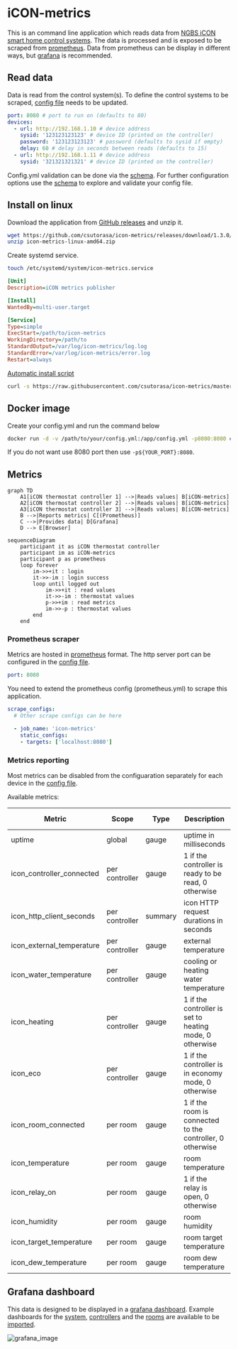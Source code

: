 # iCON-metrics

This is an command line application which reads data from [NGBS iCON smart home control systems](https://www.ngbsh.hu/en/icon.html).
The data is processed and is exposed to be scraped from [prometheus](https://prometheus.io/).
Data from prometheus can be display in different ways, but [grafana](https://grafana.com/) is recommended.

## Read data

Data is read from the control system(s).
To define the control systems to be scraped, [config file](config.yml) needs to be updated.

```yaml
port: 8080 # port to run on (defaults to 80)
devices:
  - url: http://192.168.1.10 # device address
    sysid: '123123123123' # device ID (printed on the controller)
    password: '123123123123' # password (defaults to sysid if empty)
    delay: 60 # delay in seconds between reads (defaults to 15)
  - url: http://192.168.1.11 # device address
    sysid: '321321321321' # device ID (printed on the controller)
```

Config.yml validation can be done via the [schema](config.schema.json).
For further configuration options use the [schema](config.schema.json) to explore and validate your config file.

## Install on linux

Download the application from [GitHub releases](https://github.com/csutorasa/icon-metrics/releases) and unzip it.

```bash
wget https://github.com/csutorasa/icon-metrics/releases/download/1.3.0/icon-metrics-linux-amd64.zip
unzip icon-metrics-linux-amd64.zip
```

Create systemd service.

```bash
touch /etc/systemd/system/icon-metrics.service
```

```ini
[Unit]
Description=iCON metrics publisher

[Install]
WantedBy=multi-user.target

[Service]
Type=simple
ExecStart=/path/to/icon-metrics
WorkingDirectory=/path/to
StandardOutput=/var/log/icon-metrics/log.log
StandardError=/var/log/icon-metrics/error.log
Restart=always
```

[Automatic install script](linux_installer.sh)

```bash
curl -s https://raw.githubusercontent.com/csutorasa/icon-metrics/master/linux_installer.sh | sudo bash -s amd64
```

## Docker image

Create your config.yml and run the command below

```bash
docker run -d -v /path/to/your/config.yml:/app/config.yml -p8080:8080 csutorasa/icon-metrics:latest
```

If you do not want use 8080 port then use `-p${YOUR_PORT}:8080`.

## Metrics

```mermaid
graph TD
    A1[iCON thermostat controller 1] -->|Reads values| B[iCON-metrics]
    A2[iCON thermostat controller 2] -->|Reads values| B[iCON-metrics]
    A3[iCON thermostat controller 3] -->|Reads values| B[iCON-metrics]
    B -->|Reports metrics| C[(Prometheus)]
    C -->|Provides data| D[Grafana]
    D --> E[Browser]
```

```mermaid
sequenceDiagram
    participant it as iCON thermostat controller
    participant im as iCON-metrics
    participant p as prometheus
    loop forever
        im->>+it : login
        it->>-im : login success
        loop until logged out
            im->>+it : read values
            it->>-im : thermostat values
            p->>+im : read metrics
            im->>-p : thermostat values
        end
    end
```

### Prometheus scraper

Metrics are hosted in [prometheus](https://prometheus.io/) format.
The http server port can be configured in the [config file](config.yml).

```yaml
port: 8080
```

You need to extend the prometheus config (prometheus.yml) to scrape this application.

```yaml
scrape_configs:
  # Other scrape configs can be here

  - job_name: 'icon-metrics'
    static_configs:
    - targets: ['localhost:8080']
```

### Metrics reporting

Most metrics can be disabled from the configuaration separately for each device in the [config file](config.yml).

Available metrics:

| Metric                    | Scope          | Type    | Description                                               | Enable configuration flag |
| ------------------------- | -------------- | ------- | --------------------------------------------------------- | ------------------------- |
| uptime                    | global         | gauge   | uptime in milliseconds                                    | N/A                       |
| icon_controller_connected | per controller | gauge   | 1 if the controller is ready to be read, 0 otherwise      | controllerConnected       |
| icon_http_client_seconds  | per controller | summary | icon HTTP request durations in seconds                    | httpClient                |
| icon_external_temperature | per controller | gauge   | external temperature                                      | externalTemperature       |
| icon_water_temperature    | per controller | gauge   | cooling or heating water temperature                      | waterTemperature          |
| icon_heating              | per controller | gauge   | 1 if the controller is set to heating mode, 0 otherwise   | heating                   |
| icon_eco                  | per controller | gauge   | 1 if the controller is in economy mode, 0 otherwise       | eco                       |
| icon_room_connected       | per room       | gauge   | 1 if the room is connected to the controller, 0 otherwise | roomConnected             |
| icon_temperature          | per room       | gauge   | room temperature                                          | temperature               |
| icon_relay_on             | per room       | gauge   | 1 if the relay is open, 0 otherwise                       | relay                     |
| icon_humidity             | per room       | gauge   | room humidity                                             | humidity                  |
| icon_target_temperature   | per room       | gauge   | room target temperature                                   | targetTemperature         |
| icon_dew_temperature      | per room       | gauge   | room dew temperature                                      | dewTemperature            |

## Grafana dashboard

This data is designed to be displayed in a [grafana dashboard](https://grafana.com/docs/grafana/latest/dashboards/).
Example dashboards for the [system](grafana-iCON-system.json), [controllers](grafana-iCON-controllers.json) and the [rooms](grafana-iCON-rooms.json) are available to be [imported](https://grafana.com/docs/grafana/latest/dashboards/export-import/).

![grafana_image](https://user-images.githubusercontent.com/6968192/164945271-5c75cd29-55b0-4057-a737-3945aad95413.png)
